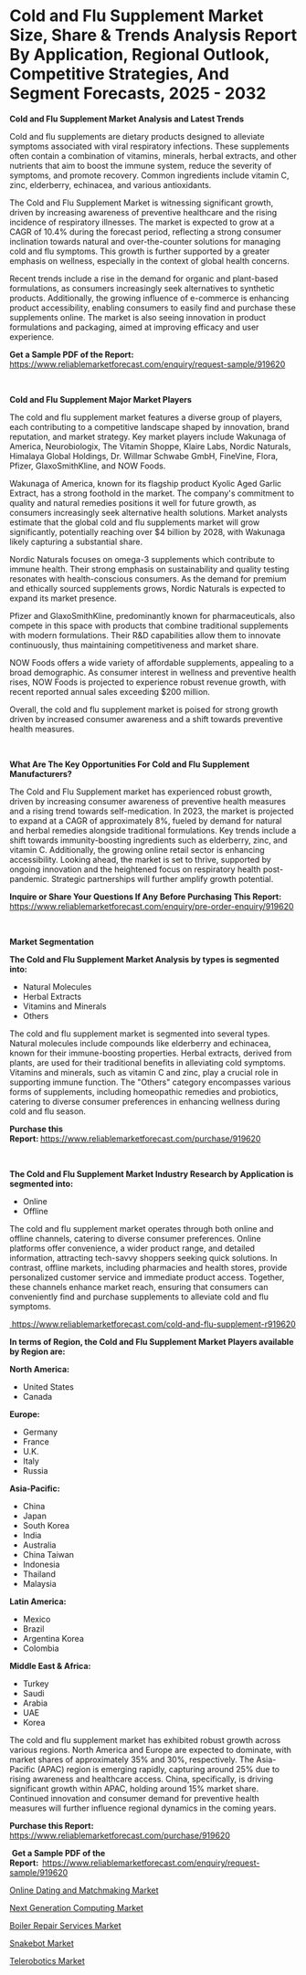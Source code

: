 <p><h1>Cold and Flu Supplement Market Size, Share & Trends Analysis Report By Application, Regional Outlook, Competitive Strategies, And Segment Forecasts, 2025 - 2032</h1></p><p><strong>Cold and Flu Supplement Market Analysis and Latest Trends</strong></p>
<p><p>Cold and flu supplements are dietary products designed to alleviate symptoms associated with viral respiratory infections. These supplements often contain a combination of vitamins, minerals, herbal extracts, and other nutrients that aim to boost the immune system, reduce the severity of symptoms, and promote recovery. Common ingredients include vitamin C, zinc, elderberry, echinacea, and various antioxidants.</p><p>The Cold and Flu Supplement Market is witnessing significant growth, driven by increasing awareness of preventive healthcare and the rising incidence of respiratory illnesses. The market is expected to grow at a CAGR of 10.4% during the forecast period, reflecting a strong consumer inclination towards natural and over-the-counter solutions for managing cold and flu symptoms. This growth is further supported by a greater emphasis on wellness, especially in the context of global health concerns. </p><p>Recent trends include a rise in the demand for organic and plant-based formulations, as consumers increasingly seek alternatives to synthetic products. Additionally, the growing influence of e-commerce is enhancing product accessibility, enabling consumers to easily find and purchase these supplements online. The market is also seeing innovation in product formulations and packaging, aimed at improving efficacy and user experience.</p></p>
<p><strong>Get a Sample PDF of the Report:&nbsp;</strong> <a href="https://www.reliablemarketforecast.com/enquiry/request-sample/919620?utm_campaign=1108&utm_medium=2&utm_source=Github&utm_content=ia&utm_term=06032025&utm_id=cold-and-flu-supplement">https://www.reliablemarketforecast.com/enquiry/request-sample/919620</a></p>
<p>&nbsp;</p>
<p><strong>Cold and Flu Supplement Major Market Players</strong></p>
<p><p>The cold and flu supplement market features a diverse group of players, each contributing to a competitive landscape shaped by innovation, brand reputation, and market strategy. Key market players include Wakunaga of America, Neurobiologix, The Vitamin Shoppe, Klaire Labs, Nordic Naturals, Himalaya Global Holdings, Dr. Willmar Schwabe GmbH, FineVine, Flora, Pfizer, GlaxoSmithKline, and NOW Foods.</p><p>Wakunaga of America, known for its flagship product Kyolic Aged Garlic Extract, has a strong foothold in the market. The company's commitment to quality and natural remedies positions it well for future growth, as consumers increasingly seek alternative health solutions. Market analysts estimate that the global cold and flu supplements market will grow significantly, potentially reaching over $4 billion by 2028, with Wakunaga likely capturing a substantial share.</p><p>Nordic Naturals focuses on omega-3 supplements which contribute to immune health. Their strong emphasis on sustainability and quality testing resonates with health-conscious consumers. As the demand for premium and ethically sourced supplements grows, Nordic Naturals is expected to expand its market presence.</p><p>Pfizer and GlaxoSmithKline, predominantly known for pharmaceuticals, also compete in this space with products that combine traditional supplements with modern formulations. Their R&D capabilities allow them to innovate continuously, thus maintaining competitiveness and market share.</p><p>NOW Foods offers a wide variety of affordable supplements, appealing to a broad demographic. As consumer interest in wellness and preventive health rises, NOW Foods is projected to experience robust revenue growth, with recent reported annual sales exceeding $200 million.</p><p>Overall, the cold and flu supplement market is poised for strong growth driven by increased consumer awareness and a shift towards preventive health measures.</p></p>
<p>&nbsp;</p>
<p><strong>What Are The Key Opportunities For Cold and Flu Supplement Manufacturers?</strong></p>
<p><p>The Cold and Flu Supplement market has experienced robust growth, driven by increasing consumer awareness of preventive health measures and a rising trend towards self-medication. In 2023, the market is projected to expand at a CAGR of approximately 8%, fueled by demand for natural and herbal remedies alongside traditional formulations. Key trends include a shift towards immunity-boosting ingredients such as elderberry, zinc, and vitamin C. Additionally, the growing online retail sector is enhancing accessibility. Looking ahead, the market is set to thrive, supported by ongoing innovation and the heightened focus on respiratory health post-pandemic. Strategic partnerships will further amplify growth potential.</p></p>
<p><strong>Inquire or Share Your Questions If Any Before Purchasing This Report:</strong> <a href="https://www.reliablemarketforecast.com/enquiry/pre-order-enquiry/919620?utm_campaign=1108&utm_medium=2&utm_source=Github&utm_content=ia&utm_term=06032025&utm_id=cold-and-flu-supplement">https://www.reliablemarketforecast.com/enquiry/pre-order-enquiry/919620</a></p>
<p>&nbsp;</p>
<p><strong>Market Segmentation</strong></p>
<p><strong>The Cold and Flu Supplement Market Analysis by types is segmented into:</strong></p>
<p><ul><li>Natural Molecules</li><li>Herbal Extracts</li><li>Vitamins and Minerals</li><li>Others</li></ul></p>
<p><p>The cold and flu supplement market is segmented into several types. Natural molecules include compounds like elderberry and echinacea, known for their immune-boosting properties. Herbal extracts, derived from plants, are used for their traditional benefits in alleviating cold symptoms. Vitamins and minerals, such as vitamin C and zinc, play a crucial role in supporting immune function. The "Others" category encompasses various forms of supplements, including homeopathic remedies and probiotics, catering to diverse consumer preferences in enhancing wellness during cold and flu season.</p></p>
<p><strong>Purchase this Report:&nbsp;</strong><a href="https://www.reliablemarketforecast.com/purchase/919620?utm_campaign=1108&utm_medium=2&utm_source=Github&utm_content=ia&utm_term=06032025&utm_id=cold-and-flu-supplement">https://www.reliablemarketforecast.com/purchase/919620</a></p>
<p>&nbsp;</p>
<p><strong>The Cold and Flu Supplement Market Industry Research by Application is segmented into:</strong></p>
<p><ul><li>Online</li><li>Offline</li></ul></p>
<p><p>The cold and flu supplement market operates through both online and offline channels, catering to diverse consumer preferences. Online platforms offer convenience, a wider product range, and detailed information, attracting tech-savvy shoppers seeking quick solutions. In contrast, offline markets, including pharmacies and health stores, provide personalized customer service and immediate product access. Together, these channels enhance market reach, ensuring that consumers can conveniently find and purchase supplements to alleviate cold and flu symptoms.</p></p>
<p><a href="https://www.reliablemarketforecast.com/cold-and-flu-supplement-r919620?utm_campaign=1108&utm_medium=2&utm_source=Github&utm_content=ia&utm_term=06032025&utm_id=cold-and-flu-supplement">&nbsp;https://www.reliablemarketforecast.com/cold-and-flu-supplement-r919620</a></p>
<p><strong>In terms of Region, the Cold and Flu Supplement Market Players available by Region are:</strong></p>
<p>
    <p> <strong> North America: </strong>
        <ul>
            <li>United States</li>
            <li>Canada</li>
        </ul>
        </p> 
    <p> <strong> Europe: </strong>
        <ul>
            <li>Germany</li>
            <li>France</li>
            <li>U.K.</li>
            <li>Italy</li>
            <li>Russia</li>
        </ul>
        </p> 
    <p> <strong> Asia-Pacific: </strong>
        <ul>
            <li>China</li>
            <li>Japan</li>
            <li>South Korea</li>
            <li>India</li>
            <li>Australia</li>
            <li>China Taiwan</li>
            <li>Indonesia</li>
            <li>Thailand</li>
            <li>Malaysia</li>
        </ul>
        </p> 
    <p> <strong> Latin America: </strong>
        <ul>
            <li>Mexico</li>
            <li>Brazil</li>
            <li>Argentina Korea</li>
            <li>Colombia</li>
        </ul>
        </p> 
    <p> <strong> Middle East & Africa: </strong>
        <ul>
            <li>Turkey</li>
            <li>Saudi</li>
            <li>Arabia</li>
            <li>UAE</li>
            <li>Korea</li>
        </ul>
    </p>
    </p>
<p><p>The cold and flu supplement market has exhibited robust growth across various regions. North America and Europe are expected to dominate, with market shares of approximately 35% and 30%, respectively. The Asia-Pacific (APAC) region is emerging rapidly, capturing around 25% due to rising awareness and healthcare access. China, specifically, is driving significant growth within APAC, holding around 15% market share. Continued innovation and consumer demand for preventive health measures will further influence regional dynamics in the coming years.</p></p>
<p><strong>Purchase this Report: </strong><a href="https://www.reliablemarketforecast.com/purchase/919620?utm_campaign=1108&utm_medium=2&utm_source=Github&utm_content=ia&utm_term=06032025&utm_id=cold-and-flu-supplement">https://www.reliablemarketforecast.com/purchase/919620</a></p>
<p>&nbsp;<strong>Get a Sample PDF of the Report:&nbsp;&nbsp;</strong><a href="https://www.reliablemarketforecast.com/enquiry/request-sample/919620?utm_campaign=1108&utm_medium=2&utm_source=Github&utm_content=ia&utm_term=06032025&utm_id=cold-and-flu-supplement">https://www.reliablemarketforecast.com/enquiry/request-sample/919620</a></p>
<p><strong></strong></p>
<p><p><a href="https://github.com/nedzazollo74/Market-Research-Report-List-1/blob/main/online-dating-and-matchmaking-market.md?utm_campaign=1108&utm_medium=2&utm_source=Github&utm_content=ia&utm_term=06032025&utm_id=cold-and-flu-supplement">Online Dating and Matchmaking Market</a></p><p><a href="https://github.com/hoppeellia6b/Market-Research-Report-List-1/blob/main/next-generation-computing-market.md?utm_campaign=1108&utm_medium=2&utm_source=Github&utm_content=ia&utm_term=06032025&utm_id=cold-and-flu-supplement">Next Generation Computing Market</a></p><p><a href="https://github.com/bredevasil2q/Market-Research-Report-List-1/blob/main/boiler-repair-services-market.md?utm_campaign=1108&utm_medium=2&utm_source=Github&utm_content=ia&utm_term=06032025&utm_id=cold-and-flu-supplement">Boiler Repair Services Market</a></p><p><a href="https://github.com/evraltandre36/Market-Research-Report-List-1/blob/main/snakebot-market.md?utm_campaign=1108&utm_medium=2&utm_source=Github&utm_content=ia&utm_term=06032025&utm_id=cold-and-flu-supplement">Snakebot Market</a></p><p><a href="https://github.com/kleyderoomes/Market-Research-Report-List-1/blob/main/telerobotics-market.md?utm_campaign=1108&utm_medium=2&utm_source=Github&utm_content=ia&utm_term=06032025&utm_id=cold-and-flu-supplement">Telerobotics Market</a></p></p>